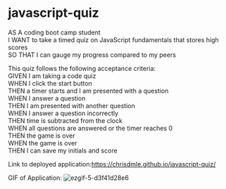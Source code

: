 # javascript-quiz
<p>AS A coding boot camp student
<br>
I WANT to take a timed quiz on JavaScript fundamentals that stores high scores<br>
SO THAT I can gauge my progress compared to my peers</p>
This quiz follows the following acceptance criteria:<br>
GIVEN I am taking a code quiz<br>
WHEN I click the start button<br>
THEN a timer starts and I am presented with a question<br>
WHEN I answer a question<br>
THEN I am presented with another question<br>
WHEN I answer a question incorrectly<br>
THEN time is subtracted from the clock<br>
WHEN all questions are answered or the timer reaches 0<br>
THEN the game is over<br>
WHEN the game is over<br>
THEN I can save my initials and score<br>

Link to deployed application:https://chrisdmle.github.io/javascript-quiz/ <br>

GIF of Application:
![ezgif-5-d3f41d28e6](https://user-images.githubusercontent.com/107082980/176742735-155cf14b-fe4a-4f43-95f1-bf2ca124f078.gif)

